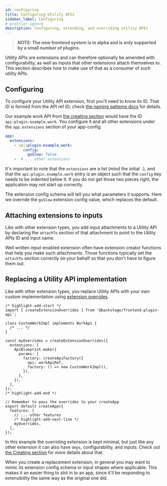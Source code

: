 ```yaml
---
id: configuring
title: Configuring Utility APIs
sidebar_label: Configuring
# prettier-ignore
description: Configuring, extending, and overriding utility APIs
---
```


> **NOTE: The new frontend system is in alpha and is only supported by a small number of plugins.**

Utility APIs are extensions and can therefore optionally be amended with configurability, as well as inputs that other extensions attach themselves to. This section describes how to make use of that as a consumer of such utility APIs.

## Configuring

To configure your Utility API extension, first you'll need to know its ID. That ID is formed from the API ref ID; check [the naming patterns docs](../architecture/50-naming-patterns.md) for details.

Our example work API from [the creating section](./02-creating.md) would have the ID `api:plugin.example.work`. You configure it and all other extensions under the `app.extensions` section of your app-config.

```yaml title="in e.g. app-config.yaml or app-config.production.yaml"
app:
  extensions:
    - api:plugin.example.work:
        config:
          goSlow: false
    -  # ... other extensions
```

It's important to note that the `extensions` are a list (mind the initial `-`), and that the `api:plugin.example.work` entry is an object such that the `config` key needs to be indented below it. If you do not get those two pieces right, the application may not start up correctly.

The extension config schema will tell you what parameters it supports. Here we override the `goSlow` extension config value, which replaces the default.

## Attaching extensions to inputs

Like with other extension types, you add input attachments to a Utility API by declaring the `attachTo` section of that attachment to point to the Utility APIs ID and input name.

Well written input-enabled extension often have extension creator functions that help you make such attachments. Those functions typically set the `attachTo` section correctly on your behalf so that you don't have to figure them out.

## Replacing a Utility API implementation

Like with other extension types, you replace Utility APIs with your own custom implementation using [extension overrides](../architecture/25-extension-overrides.md).

```tsx title="in your app"
/* highlight-add-start */
import { createExtensionOverrides } from '@backstage/frontend-plugin-api';

class CustomWorkImpl implements WorkApi {
  /* ... */
}

const myOverrides = createExtensionOverrides({
  extensions: [
    ApiBlueprint.make({
      params: {
        factory: createApiFactory({
          api: workApiRef,
          factory: () => new CustomWorkImpl(),
        }),
      },
    }),
  ],
});
/* highlight-add-end */

// Remember to pass the overrides to your createApp
export default createApp({
  features: [
    // ... other features
    /* highlight-add-next-line */
    myOverrides,
  ],
});
```

In this example the overriding extension is kept minimal, but just like any other extension it can also have `deps`, configurability, and inputs. Check out [the Creating section](./02-creating.md) for more details about that.

When you create a replacement extension, in general you may want to mimic its extension config schema or input shapes where applicable. This makes it an easier thing to slot in to an app, since it'll be responding to extensibility the same way as the original one did.
